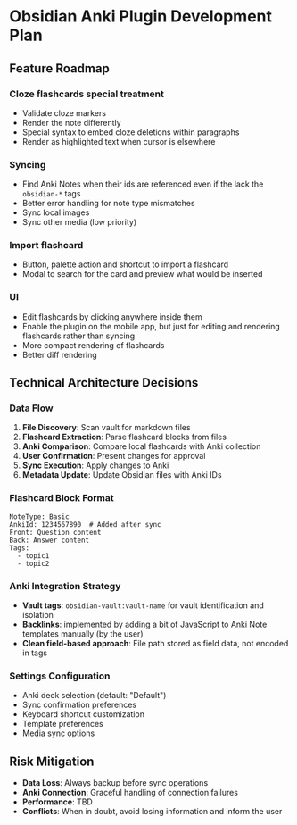 # Obsidian Anki Plugin Development Plan

## Feature Roadmap

### Cloze flashcards special treatment
- Validate cloze markers
- Render the note differently
- Special syntax to embed cloze deletions within paragraphs
- Render as highlighted text when cursor is elsewhere

### Syncing
- Find Anki Notes when their ids are referenced even if the lack the `obsidian-*` tags
- Better error handling for note type mismatches
- Sync local images
- Sync other media (low priority)

### Import flashcard
- Button, palette action and shortcut to import a flashcard
- Modal to search for the card and preview what would be inserted

### UI
- Edit flashcards by clicking anywhere inside them
- Enable the plugin on the mobile app, but just for editing and rendering flashcards rather than syncing
- More compact rendering of flashcards
- Better diff rendering

## Technical Architecture Decisions

### Data Flow
1. **File Discovery**: Scan vault for markdown files
2. **Flashcard Extraction**: Parse flashcard blocks from files
3. **Anki Comparison**: Compare local flashcards with Anki collection
4. **User Confirmation**: Present changes for approval
5. **Sync Execution**: Apply changes to Anki
6. **Metadata Update**: Update Obsidian files with Anki IDs

### Flashcard Block Format
```flashcard
NoteType: Basic
AnkiId: 1234567890  # Added after sync
Front: Question content
Back: Answer content
Tags: 
  - topic1
  - topic2
```

### Anki Integration Strategy
- **Vault tags**: `obsidian-vault:vault-name` for vault identification and isolation
- **Backlinks**: implemented by adding a bit of JavaScript to Anki Note templates manually (by the user)
- **Clean field-based approach**: File path stored as field data, not encoded in tags

### Settings Configuration
- Anki deck selection (default: "Default")
- Sync confirmation preferences
- Keyboard shortcut customization
- Template preferences
- Media sync options

## Risk Mitigation
- **Data Loss**: Always backup before sync operations
- **Anki Connection**: Graceful handling of connection failures
- **Performance**: TBD
- **Conflicts**: When in doubt, avoid losing information and inform the user
